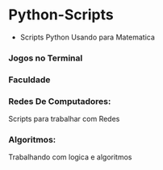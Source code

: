 # Python-Scripts
* Scripts Python Usando para Matematica

### Jogos no Terminal

### Faculdade

### Redes De Computadores:
Scripts para trabalhar com Redes 

### Algoritmos:
Trabalhando com logica e algoritmos
